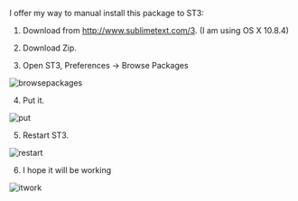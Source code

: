 I offer my way to manual install this package to ST3:

1. Download from http://www.sublimetext.com/3. (I am using OS X 10.8.4)

2. Download Zip.

3. Open ST3, Preferences -> Browse Packages

  ![browsepackages](https://f.cloud.github.com/assets/1500206/1022485/79394970-0d92-11e3-8d95-61f0498b17ce.jpg)

4. Put it.

  ![put](https://f.cloud.github.com/assets/1500206/1022491/bb964b74-0d92-11e3-98a9-ebb80e22b0a6.jpg)

5. Restart ST3.

  ![restart](https://f.cloud.github.com/assets/1500206/1022494/16024c20-0d93-11e3-9836-ca5f01d59935.jpg)

6. I hope it will be working

  ![itwork](https://f.cloud.github.com/assets/1500206/1022497/487ef400-0d93-11e3-8d9a-22ef8e68d2f7.jpg)